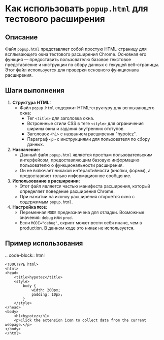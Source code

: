 Как использовать `popup.html` для тестового расширения
=========================================================================================

Описание
-------------------------
Файл `popup.html` представляет собой простую HTML-страницу для всплывающего окна тестового расширения Chrome. Основная его функция — предоставить пользователю базовое текстовое представление и инструкции по сбору данных с текущей веб-страницы. Этот файл используется для проверки основного функционала расширения.

Шаги выполнения
-------------------------
1.  **Структура HTML:**
    - Файл `popup.html` содержит HTML-структуру для всплывающего окна:
        -  Тег `<title>` для заголовка окна.
        - Встроенные стили CSS в теге `<style>` для ограничения ширины окна и задания внутренних отступов.
        - Заголовок `<h1>` с названием расширения "hypotez".
        -  Параграф `<p>` с инструкциями для пользователя по сбору данных.
2.  **Назначение:**
    -  Данный файл `popup.html` является простым пользовательским интерфейсом, предоставляющим базовую информацию пользователю о функциональности расширения.
    - Он не включает никакой интерактивности (кнопки, формы), а предоставляет только информационное сообщение.
3.  **Использование в расширении:**
    -  Этот файл является частью манифеста расширения, который определяет поведение расширения Chrome.
    -  При нажатии на иконку расширения откроется окно с содержимым `popup.html`.
4. **Настройка `MODE`:**
   - Переменная `MODE` предназначена для отладки. Возможные значения: `debug` или `prod`.
   - Если `MODE="debug"`, скрипт может вести себя иначе, чем в production. В данном коде это никак не используется.

Пример использования
-------------------------
.. code-block:: html

    <!DOCTYPE html>
    <html>
    <head>
        <title>hypotez</title>
        <style>
            body {
                width: 200px;
                padding: 10px;
            }
        </style>
    </head>
    <body>
        <h1>hypotez</h1>
        <p>Click the extension icon to collect data from the current webpage.</p>
    </body>
    </html>
```